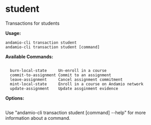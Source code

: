 # student
Transactions for students



**Usage:**
```
andamio-cli transaction student
andamio-cli transaction student [command]
```


**Available Commands:**
```

  burn-local-state     Un-enroll in a course
  commit-to-assignment Commit to an assignment
  leave-assignment     Cancel assignment commitment
  mint-local-state     Enroll in a course on Andamio network
  update-assignment    Update assginment evidence

```

**Options:**
```

```

Use "andamio-cli transaction student [command] --help" for more information about a command.
